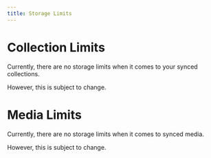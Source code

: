 ```yaml
---
title: Storage Limits
---
```


# Collection Limits

Currently, there are no storage limits when it comes to your synced collections.

However, this is subject to change.

# Media Limits

Currently, there are no storage limits when it comes to synced media.

However, this is subject to change.